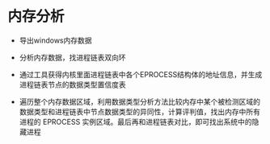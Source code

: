 # 内存分析

* 导出windows内存数据

* 分析内存数据，找进程链表双向环

* 通过工具获得内核里面进程链表中各个EPROCESS结构体的地址信息，并生成进程链表节点的数据类型置信度表

* 遍历整个内存数据区域，利用数据类型分析方法比较内存中某个被检测区域的数据类型和进程链表中节点数据类型的异同性，计算评判值，找出内存中所有进程的 EPROCESS 实例区域。最后再和进程链表对比，即可找出系统中的隐藏进程
